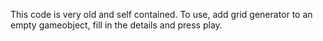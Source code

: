 This code is very old and self contained. To use, add grid generator to an empty gameobject, fill in the details and press play.